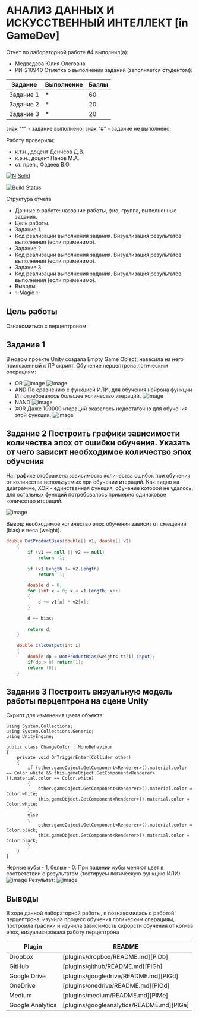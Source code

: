 # АНАЛИЗ ДАННЫХ И ИСКУССТВЕННЫЙ ИНТЕЛЛЕКТ [in GameDev]
Отчет по лабораторной работе #4 выполнил(а):
- Медведева Юлия Олеговна
- РИ-210940
Отметка о выполнении заданий (заполняется студентом):

| Задание | Выполнение | Баллы |
| ------ | ------ | ------ |
| Задание 1 | * | 60 |
| Задание 2 | * | 20 |
| Задание 3 | * | 20 |

знак "*" - задание выполнено; знак "#" - задание не выполнено;

Работу проверили:
- к.т.н., доцент Денисов Д.В.
- к.э.н., доцент Панов М.А.
- ст. преп., Фадеев В.О.

[![N|Solid](https://cldup.com/dTxpPi9lDf.thumb.png)](https://nodesource.com/products/nsolid)

[![Build Status](https://travis-ci.org/joemccann/dillinger.svg?branch=master)](https://travis-ci.org/joemccann/dillinger)

Структура отчета

- Данные о работе: название работы, фио, группа, выполненные задания.
- Цель работы.
- Задание 1.
- Код реализации выполнения задания. Визуализация результатов выполнения (если применимо).
- Задание 2.
- Код реализации выполнения задания. Визуализация результатов выполнения (если применимо).
- Задание 3.
- Код реализации выполнения задания. Визуализация результатов выполнения (если применимо).
- Выводы.
- ✨Magic ✨

## Цель работы

Ознакомиться с перцептроном

## Задание 1
В новом проекте Unity создала Empty Game Object, навесила на него приложенный к ЛР скрипт.
Обучение перцептрона логическим операциям:
+ OR 
![image](https://user-images.githubusercontent.com/62373163/204086246-877c7292-471d-48cc-a66e-44657970f104.png)
![image](https://user-images.githubusercontent.com/62373163/204086260-8f963e02-b916-4733-89a2-1844a37ff1d2.png)
+ AND
По сравнению с функцией ИЛИ, для обучения нейрона функции И потребовалось большее количество итераций.
![image](https://user-images.githubusercontent.com/62373163/204086882-58c8a9e6-0a99-4341-b422-444dbbcb0aeb.png)
+ NAND
![image](https://user-images.githubusercontent.com/62373163/204086983-47e95880-5f7a-4b44-8cfa-cc2916e964dd.png)
+ XOR
Даже 100000 итераций оказалось недостаточно для обучения этой функции.
![image](https://user-images.githubusercontent.com/62373163/204087288-5b02b077-63bc-4c24-b324-6094b2d9bf3a.png)

## Задание 2 Построить графики зависимости количества эпох от ошибки обучения. Указать от чего зависит необходимое количество эпох обучения

На графике отображена зависимость количества ошибок при обучения от количества используемых при обучении итераций. Как видно на диаграмме, XOR - единственная функция, обучение которой не удалось; для остальных функций потребовалось примерно одинаковое количество итераций.

![image](https://user-images.githubusercontent.com/62373163/204088288-3e88103a-55d2-4df0-a3ca-2bc897a83b81.png)

Вывод: необходимое количество эпох обучения зависит от смещения (bias) и веса (weight).

```cs
double DotProductBias(double[] v1, double[] v2) 
	{
		if (v1 == null || v2 == null)
			return -1;
	 
		if (v1.Length != v2.Length)
			return -1;
	 
		double d = 0;
		for (int x = 0; x < v1.Length; x++)
		{
			d += v1[x] * v2[x];
		}

		d += bias;
	 
		return d;
	}

	double CalcOutput(int i)
	{
		double dp = DotProductBias(weights,ts[i].input);
		if(dp > 0) return(1);
		return (0);
	}
```

## Задание 3 Построить визуальную модель работы перцептрона на сцене Unity
Скрипт для изменения цвета объекта:

```
using System.Collections;
using System.Collections.Generic;
using UnityEngine;

public class ChangeColor : MonoBehaviour
{
    private void OnTriggerEnter(Collider other)
    {
        if (other.gameObject.GetComponent<Renderer>().material.color == Color.white && this.gameObject.GetComponent<Renderer>().material.color == Color.white)
        {
            other.gameObject.GetComponent<Renderer>().material.color = Color.white;
            this.gameObject.GetComponent<Renderer>().material.color = Color.white;
        }
        else
        {
            other.gameObject.GetComponent<Renderer>().material.color = Color.black;
            this.gameObject.GetComponent<Renderer>().material.color = Color.black;
        }
    }
}

```
Черные кубы - 1, белые - 0.
При падении кубы меняют цвет в соответствии с результатом (тестируем логическую функцию ИЛИ)
![image](https://user-images.githubusercontent.com/62373163/204088715-712f1059-0dee-4ee5-af65-457b675d9f95.png)
Результат:
![image](https://user-images.githubusercontent.com/62373163/204089030-1fc3d18b-9ad7-4fbd-9471-546e6a228e51.png)


## Выводы
В ходе данной лабораторной работы, я познакомилась с работой перцептрона, изучила процесс обучения логическим операциям, построила графики и изучила зависимость скрорсти обучения от кол-ва эпох, визуализировала работу перцептрона

| Plugin | README |
| ------ | ------ |
| Dropbox | [plugins/dropbox/README.md][PlDb] |
| GitHub | [plugins/github/README.md][PlGh] |
| Google Drive | [plugins/googledrive/README.md][PlGd] |
| OneDrive | [plugins/onedrive/README.md][PlOd] |
| Medium | [plugins/medium/README.md][PlMe] |
| Google Analytics | [plugins/googleanalytics/README.md][PlGa] |
